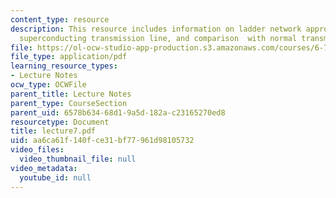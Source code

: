 ```yaml
---
content_type: resource
description: This resource includes information on ladder network approximation, inductance
  superconducting transmission line, and comparison  with normal transmission line.
file: https://ol-ocw-studio-app-production.s3.amazonaws.com/courses/6-763-applied-superconductivity-fall-2005/aa6ca61f140fce31bf77961d98105732_lecture7.pdf
file_type: application/pdf
learning_resource_types:
- Lecture Notes
ocw_type: OCWFile
parent_title: Lecture Notes
parent_type: CourseSection
parent_uid: 6578b634-68d1-9a5d-182a-c23165270ed8
resourcetype: Document
title: lecture7.pdf
uid: aa6ca61f-140f-ce31-bf77-961d98105732
video_files:
  video_thumbnail_file: null
video_metadata:
  youtube_id: null
---
```

